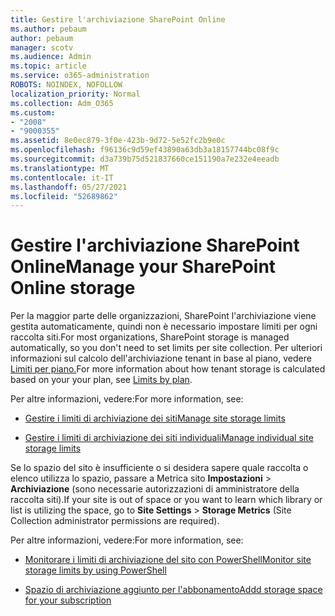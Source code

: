 ```yaml
---
title: Gestire l'archiviazione SharePoint Online
ms.author: pebaum
author: pebaum
manager: scotv
ms.audience: Admin
ms.topic: article
ms.service: o365-administration
ROBOTS: NOINDEX, NOFOLLOW
localization_priority: Normal
ms.collection: Adm_O365
ms.custom:
- "2008"
- "9000355"
ms.assetid: 8e0ec879-3f0e-423b-9d72-5e52fc2b9e0c
ms.openlocfilehash: f96136c9d59ef43890a63db3a18157744bc08f9c
ms.sourcegitcommit: d3a739b75d521837660ce151190a7e232e4eeadb
ms.translationtype: MT
ms.contentlocale: it-IT
ms.lasthandoff: 05/27/2021
ms.locfileid: "52689862"
---
```

# <a name="manage-your-sharepoint-online-storage"></a><span data-ttu-id="889ae-102">Gestire l'archiviazione SharePoint Online</span><span class="sxs-lookup"><span data-stu-id="889ae-102">Manage your SharePoint Online storage</span></span>

<span data-ttu-id="889ae-103">Per la maggior parte delle organizzazioni, SharePoint l'archiviazione viene gestita automaticamente, quindi non è necessario impostare limiti per ogni raccolta siti.</span><span class="sxs-lookup"><span data-stu-id="889ae-103">For most organizations, SharePoint storage is managed automatically, so you don't need to set limits per site collection.</span></span> <span data-ttu-id="889ae-104">Per ulteriori informazioni sul calcolo dell'archiviazione tenant in base al piano, vedere [Limiti per piano.](/office365/servicedescriptions/sharepoint-online-service-description/sharepoint-online-limits?redirectedfrom=MSDN#limits-by-plan)</span><span class="sxs-lookup"><span data-stu-id="889ae-104">For more information about how tenant storage is calculated based on your your plan, see [Limits by plan](/office365/servicedescriptions/sharepoint-online-service-description/sharepoint-online-limits?redirectedfrom=MSDN#limits-by-plan).</span></span>

<span data-ttu-id="889ae-105">Per altre informazioni, vedere:</span><span class="sxs-lookup"><span data-stu-id="889ae-105">For more information, see:</span></span>

- [<span data-ttu-id="889ae-106">Gestire i limiti di archiviazione dei siti</span><span class="sxs-lookup"><span data-stu-id="889ae-106">Manage site storage limits</span></span>](/sharepoint/manage-site-collection-storage-limits)

- [<span data-ttu-id="889ae-107">Gestire i limiti di archiviazione dei siti individuali</span><span class="sxs-lookup"><span data-stu-id="889ae-107">Manage individual site storage limits</span></span>](/sharepoint/manage-site-collection-storage-limits#manage-individual-site-storage-limits)

<span data-ttu-id="889ae-108">Se lo spazio del sito è insufficiente o si desidera sapere quale raccolta o elenco utilizza lo spazio, passare a Metrica sito **Impostazioni**  >  **Archiviazione** (sono necessarie autorizzazioni di amministratore della raccolta siti).</span><span class="sxs-lookup"><span data-stu-id="889ae-108">If your site is out of space or you want to learn which library or list is utilizing the space, go to **Site Settings** > **Storage Metrics** (Site Collection administrator permissions are required).</span></span>

<span data-ttu-id="889ae-109">Per altre informazioni, vedere:</span><span class="sxs-lookup"><span data-stu-id="889ae-109">For more information, see:</span></span>

- [<span data-ttu-id="889ae-110">Monitorare i limiti di archiviazione del sito con PowerShell</span><span class="sxs-lookup"><span data-stu-id="889ae-110">Monitor site storage limits by using PowerShell</span></span>](/sharepoint/manage-site-collection-storage-limits#monitor-site-storage-limits-by-using-powershell)

- [<span data-ttu-id="889ae-111">Spazio di archiviazione aggiunto per l'abbonamento</span><span class="sxs-lookup"><span data-stu-id="889ae-111">Addd storage space for your subscription</span></span>](/microsoft-365/commerce/add-storage-space) 
  